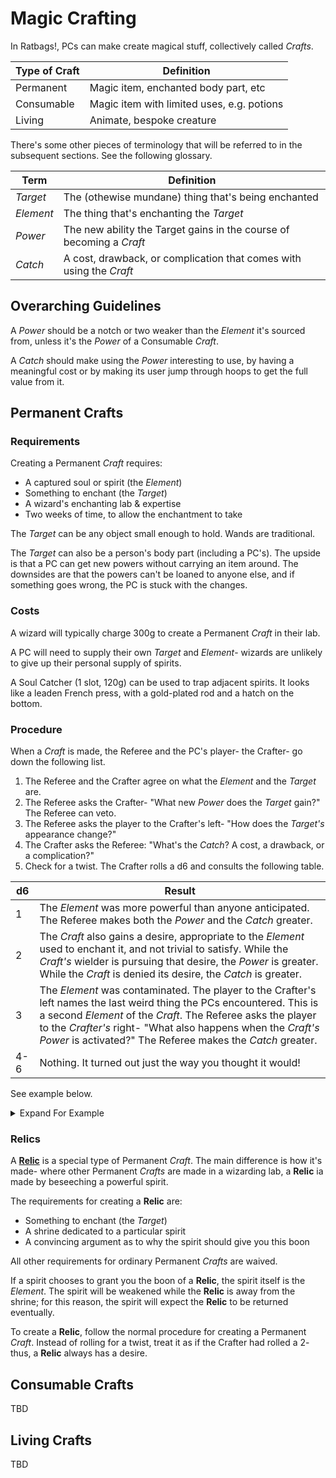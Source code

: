 
# Magic Crafting

In Ratbags!, PCs can make create magical stuff, collectively called _Crafts_.

| Type of Craft | Definition                                 |
| ------------- | ------------------------------------------ |
| Permanent     | Magic item, enchanted body part, etc       |
| Consumable    | Magic item with limited uses, e.g. potions |
| Living        | Animate, bespoke creature                  |

There's some other pieces of terminology that will be referred to in the subsequent sections. See the following glossary.
 
| Term          | Definition                                                            |
| ------------- | --------------------------------------------------------------------- |
| _Target_      | The (othewise mundane) thing that's being enchanted                   |
| _Element_     | The thing that's enchanting the _Target_                              |
| _Power_       | The new ability the Target gains in the course of becoming a _Craft_  |
| _Catch_       | A cost, drawback, or complication that comes with using the _Craft_   |

## Overarching Guidelines

A _Power_ should be a notch or two weaker than the _Element_ it's sourced from, unless it's the _Power_ of a Consumable _Craft_.

A _Catch_ should make using the _Power_ interesting to use, by having a meaningful cost or by making its user jump through hoops to get the full value from it.


## Permanent Crafts

### Requirements

Creating a Permanent _Craft_ requires:

* A captured soul or spirit (the _Element_)
* Something to enchant (the _Target_)
* A wizard's enchanting lab & expertise
* Two weeks of time, to allow the enchantment to take

The _Target_ can be any object small enough to hold. Wands are traditional. 

The _Target_ can also be a person's body part (including a PC's). The upside is that a PC can get new powers without carrying an item around. The downsides are that the powers can't be loaned to anyone else, and if something goes wrong, the PC is stuck with the changes.

### Costs

A wizard will typically charge 300g to create a Permanent _Craft_ in their lab.

A PC will need to supply their own _Target_ and _Element_- wizards are unlikely to give up their personal supply of spirits. 

A Soul Catcher (1 slot, 120g) can be used to trap adjacent spirits. It looks like a leaden French press, with a gold-plated rod and a hatch on the bottom.


### Procedure

When a _Craft_ is made, the Referee and the PC's player- the Crafter- go down the following list.

1. The Referee and the Crafter agree on what the _Element_ and the _Target_ are.
2. The Referee asks the Crafter- "What new _Power_ does the _Target_ gain?" The Referee can veto.
3. The Referee asks the player to the Crafter's left- "How does the _Target's_ appearance change?"
4. The Crafter asks the Referee: "What's the _Catch_? A cost, a drawback, or a complication?"
5. Check for a twist. The Crafter rolls a d6 and consults the following table.

| d6 | Result |
| -- | ------ |
| 1  | The _Element_ was more powerful than anyone anticipated. The Referee makes both the _Power_ and the _Catch_ greater. |
| 2  | The _Craft_ also gains a desire, appropriate to the _Element_ used to enchant it, and not trivial to satisfy. While the _Craft's_ wielder is pursuing that desire, the _Power_ is greater. While the _Craft_ is denied its desire, the _Catch_ is greater. | 
| 3  | The _Element_ was contaminated. The player to the Crafter's left names the last weird thing the PCs encountered. This is a second _Element_ of the _Craft_. The Referee asks the player to the _Crafter's_ right- "What also happens when the _Craft's_ _Power_ is activated?" The Referee makes the _Catch_ greater. |
| 4-6 | Nothing. It turned out just the way you thought it would! |


See example below.

<details markdown="block">
  <summary>
Expand For Example
 </summary>
 
Alice has decided to enchant a pair of boots with the soul of a vampire. Bob, the Referee, goes down the list. Also at the table are Carol and Dave.

**Bob**: "So, first up, what's the _Element_ and what's the _Target_?

**Alice**: "The vampire is the _Element_ and the boots are the _Target_, right?"

**Bob**: "Right. Next on the list, I ask you this- What new _Power_ does the _Target_ gain?"

**Alice**: "Ok, radical idea- what if anyone who wears the boots turns into a vampire?"

**Bob**: "Hmm, the _Power_ is meant to be weaker than the _Element_ is. Sorry, I think I should veto that."

**Alice**: "Haha, I was expecting that. I have a serious idea. Vampires can walk on walls and ceilings and stuff, right? What if the boots let the wearer do that?"

**Bob**: "That sounds reasonable to me. Ok, next on the list- Carol, how does the _Target's_ appearance change?"

**Carol**: "Black with bat wings, obviously!"

**Bob**: "Obviously. Ok, Alice, you ask me the next question."

**Alice**: "Oh right! Bob, what's the _Catch_? A cost, a drawback, or a complication?"

**Bob**: "Well, boots that let you walk on walls and ceilings sound pretty powerful to me... Ah! Here's a drawback- they only work in the dark. Since they're vampire boots, after all."

**Alice**: "Drat. That does make them harder to use..."

**Bob**: "I'm sure you'll find a good use for them. Ok, Alice, last step- roll a d6 for me."

**Alice**: "... I got a 2. So that means the boots have a desire."

**Bob**: "Oooh! Well obviously, the boots have a desire to drink human blood."

**Alice**: "Sure. What does that mean for the _Power_ and the _Catch_?"

**Bob**: "Hmmmm, when the boots are thirsty the _Catch_ needs to be greater... in this case I think that means they only work in absolute darkness. But other times, they work in places that are just fairly dark."

**Alice**: "Ok, let's work out the details on that later. What about the _Power_?"

**Bob**: "I'm not sure about a straighforward way to make the _Power_ better. But I was thinking- these boots could be kinda dangerous to use, right? What if you were standing upside-down on a tall ceiling and got yanked down?"

**Alice**: "Yeah, I hadn't thought about that..."

**Bob**: "So what if, when you're pursuing the boots' desire for blood, you can also fall from heights safely? I think that qualifies as making the _Power_ greater."

**Alice**: "Works for me."

</details>


### Relics

A [**Relic**](/core-rules/magic.html#relics) is a special type of Permanent _Craft_. The main difference is how it's made- where other Permanent _Crafts_ are made in a wizarding lab, a **Relic** ia made by beseeching a powerful spirit.

The requirements for creating a **Relic** are:
* Something to enchant (the _Target_)
* A shrine dedicated to a particular spirit
* A convincing argument as to why the spirit should give you this boon

All other requirements for ordinary Permanent _Crafts_ are waived.

If a spirit chooses to grant you the boon of a **Relic**, the spirit itself is the _Element_. The spirit will be weakened while the **Relic** is away from the shrine; for this reason, the spirit will expect the **Relic** to be returned eventually.

To create a **Relic**, follow the normal procedure for creating a Permanent _Craft_. Instead of rolling for a twist, treat it as if the Crafter had rolled a 2- thus, a **Relic** always has a desire.


## Consumable Crafts

TBD


## Living Crafts

TBD